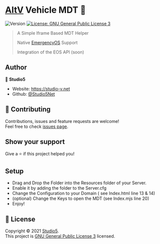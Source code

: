 # [AltV](https://altv.mp//) Vehicle MDT 👋
<p>
  <img alt="Version" src="https://img.shields.io/badge/version-1.0.0-blue.svg?cacheSeconds=2592000" />
  <a href="https://www.gnu.org/licenses/gpl-3.0.de.html" target="_blank">
    <img alt="License: GNU General Public License 3" src="https://img.shields.io/badge/License-GNU General Public License 3-yellow.svg" />
  </a>
</p>

> A Simple Iframe Based MDT Helper
> 
> Native [EmergencyOS](https://ancomox.com/products/emergencyos) Support
> 
> Integration of the EOS API (soon)

## Author

👤 **Studio5**

* Website: https://studio-v.net
* Github: [@Studio5Net](https://github.com/Studio5Net)

## 🤝 Contributing

Contributions, issues and feature requests are welcome!<br />Feel free to check [issues page](https://github.com/Studio5Net/ALT-V-vehicle-MDT/issues). 

## Show your support

Give a ⭐️ if this project helped you!

## Setup

* Drag and Drop the Folder into the Resources folder of your Server.
* Enable it by adding the folder to the Server.cfg
* Change the Configuration to your Domain ( see Index.html line 13 & 14)
* (optional) Change the Keys to open the MDT (see Index.mjs line 20)
* Enjoy!

## 📝 License

Copyright © 2021 [Studio5](https://github.com/Studio5Net).<br />
This project is [GNU General Public License 3](https://www.gnu.org/licenses/gpl-3.0.de.html) licensed.

